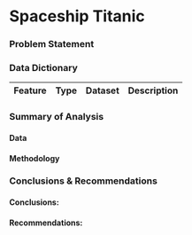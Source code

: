 # Spaceship Titanic

### Problem Statement

### Data Dictionary

|Feature|Type|Dataset|Description|
|---|---|---|---|

### Summary of Analysis

#### Data

#### Methodology

### Conclusions & Recommendations

#### Conclusions:

#### Recommendations:
